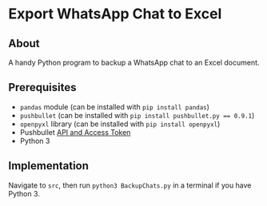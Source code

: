 # Export WhatsApp Chat to Excel

## About

A handy Python program to backup a WhatsApp chat to an Excel document.

## Prerequisites

- `pandas` module (can be installed with `pip install pandas`)
- `pushbullet` (can be installed with `pip install pushbullet.py == 0.9.1`)
- `openpyxl` library (can be installed with `pip install openpyxl`)
- Pushbullet [API and Access Token](https://www.pushbullet.com)
- Python 3

## Implementation

Navigate to `src`, then run `python3 BackupChats.py` in a terminal if you have Python 3.
